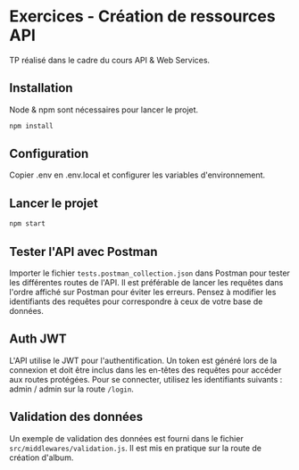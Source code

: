 # Exercices - Création de ressources API
TP réalisé dans le cadre du cours API & Web Services.

## Installation
Node & npm sont nécessaires pour lancer le projet.

```bash
npm install
```

## Configuration

Copier .env en .env.local et configurer les variables d'environnement.

## Lancer le projet

```bash
npm start
```

## Tester l'API avec Postman

Importer le fichier `tests.postman_collection.json` dans Postman pour tester les différentes routes de l'API.
Il est préférable de lancer les requêtes dans l'ordre affiché sur Postman pour éviter les erreurs.
Pensez à modifier les identifiants des requêtes pour correspondre à ceux de votre base de données.

## Auth JWT
L'API utilise le JWT pour l'authentification. Un token est généré lors de la connexion et doit être inclus dans les en-têtes des requêtes pour accéder aux routes protégées.
Pour se connecter, utilisez les identifiants suivants : admin / admin sur la route `/login`.

## Validation des données
Un exemple de validation des données est fourni dans le fichier `src/middlewares/validation.js`. Il est mis en pratique sur la route de création d'album.